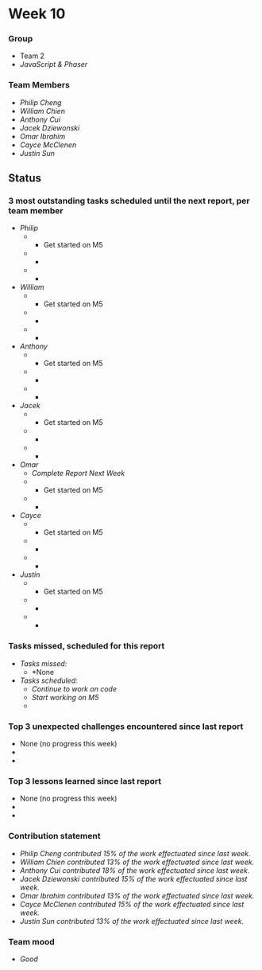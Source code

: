# Week 10

### Group

 * Team 2
 * *JavaScript & Phaser*

### Team Members

 * *Philip Cheng*
 * *William Chien*
 * *Anthony Cui*
 * *Jacek Dziewonski*
 * *Omar Ibrahim*
 * *Cayce McClenen*
 * *Justin Sun*

## Status

### 3 most outstanding tasks scheduled until the next report, per team member

 * *Philip*
    * * Get started on M5
    * * 
    * *
 * *William*
    * * Get started on M5
    * * 
    * *
 * *Anthony*
    * * Get started on M5
    * * 
    * *
 * *Jacek*
    * * Get started on M5
    * * 
    * *
 * *Omar*
    * *Complete Report Next Week*
    * * Get started on M5
    * *
 * *Cayce*
    * * Get started on M5
    * *
    * *
 * *Justin*
    * * Get started on M5
    * * 
    * *

### Tasks missed, scheduled for this report
 
 * *Tasks missed:*
   * *None
 * *Tasks scheduled:* 
   * *Continue to work on code*
   * *Start working on M5*
   *

### Top 3 unexpected challenges encountered since last report

 * None (no progress this week)
 * 
 * 
 

### Top 3 lessons learned since last report

 *  None (no progress this week)
 *  
 *  

### Contribution statement

 * *Philip Cheng contributed 15% of the work effectuated since last week.*
 * *William Chien contributed 13% of the work effectuated since last week.*
 * *Anthony Cui contributed 18% of the work effectuated since last week.*
 * *Jacek Dziewonski contributed 15% of the work effectuated since last week.*
 * *Omar Ibrahim contributed 13% of the work effectuated since last week.*
 * *Cayce McClenen contributed 15% of the work effectuated since last week.*
 * *Justin Sun contributed 13% of the work effectuated since last week.*

### Team mood

 * *Good*
